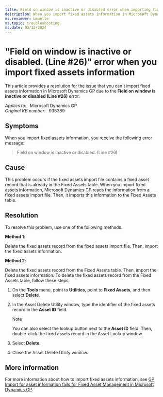 ```yaml
---
title: Field on window is inactive or disabled error when importing fixed assets info 
description: When you import fixed assets information in Microsoft Dynamics GP, receive an error message that states Field on window is inactive or disabled. Provides a resolution.
ms.reviewer: Lmuelle
ms.topic: troubleshooting
ms.date: 03/13/2024
---
```

# "Field on window is inactive or disabled. (Line #26)" error when you import fixed assets information

This article provides a resolution for the issue that you can't import fixed assets information in Microsoft Dynamics GP due to the **Field on window is inactive or disabled (Line #26)** error.

_Applies to:_ &nbsp; Microsoft Dynamics GP  
_Original KB number:_ &nbsp; 935389

## Symptoms

When you import fixed assets information, you receive the following error message:

> Field on window is inactive or disabled. (Line #26)

## Cause

This problem occurs if the fixed assets import file contains a fixed asset record that is already in the Fixed Assets table. When you import fixed assets information, Microsoft Dynamics GP reads the information from a fixed assets import file. Then, it imports this information to the Fixed Assets table.

## Resolution

To resolve this problem, use one of the following methods.

**Method 1**:

Delete the fixed assets record from the fixed assets import file. Then, import the fixed assets information.

**Method 2**:

Delete the fixed assets record from the Fixed Assets table. Then, import the fixed assets information. To delete the fixed assets record from the Fixed Assets table, follow these steps:

1. On the **Tools** menu, point to **Utilities**, point to **Fixed Assets**, and then select **Delete**.
2. In the Asset Delete Utility window, type the identifier of the fixed assets record in the **Asset ID** field.

   > [!NOTE]
   > You can also select the lookup button next to the **Asset ID** field. Then, double-click the fixed assets record in the Asset Lookup window.

3. Select **Delete**.
4. Close the Asset Delete Utility window.

## More information

For more information about how to import fixed assets information, see [GP Import for asset information fails for Fixed Asset Management in Microsoft Dynamics GP](https://support.microsoft.com/topic/gp-import-for-asset-information-fails-for-fixed-asset-management-in-microsoft-dynamics-gp-0bc6997d-0725-3ef7-0ad6-5e9ad14d6fb7).
